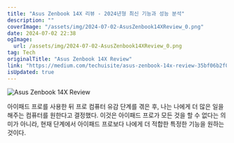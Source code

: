 ```yaml
---
title: "Asus Zenbook 14X 리뷰 - 2024년형 최신 기능과 성능 분석"
description: ""
coverImage: "/assets/img/2024-07-02-AsusZenbook14XReview_0.png"
date: 2024-07-02 22:38
ogImage: 
  url: /assets/img/2024-07-02-AsusZenbook14XReview_0.png
tag: Tech
originalTitle: "Asus Zenbook 14X Review"
link: "https://medium.com/techuisite/asus-zenbook-14x-review-35bf06b2f0c9"
isUpdated: true
---
```







![Asus Zenbook 14X Review](/assets/img/2024-07-02-AsusZenbook14XReview_0.png)

아이패드 프로를 사용한 뒤 프로 컴퓨터 유감 단계를 겪은 후, 나는 나에게 더 많은 일을 해주는 컴퓨터를 원한다고 결정했다. 이것은 아이패드 프로가 모든 것을 할 수 없다는 의미가 아니라, 현재 단계에서 아이패드 프로보다 나에게 더 적합한 특정한 기능을 원하는 것이다.
